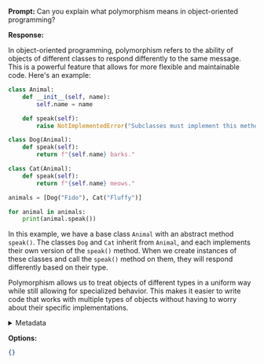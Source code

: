 **Prompt:**
Can you explain what polymorphism means in object-oriented programming?

**Response:**


In object-oriented programming, polymorphism refers to the ability of objects of different classes to respond differently to the same message. This is a powerful feature that allows for more flexible and maintainable code. Here's an example:

```python
class Animal:
    def __init__(self, name):
        self.name = name

    def speak(self):
        raise NotImplementedError("Subclasses must implement this method.")

class Dog(Animal):
    def speak(self):
        return f"{self.name} barks."

class Cat(Animal):
    def speak(self):
        return f"{self.name} meows."

animals = [Dog("Fido"), Cat("Fluffy")]

for animal in animals:
    print(animal.speak())
```

In this example, we have a base class `Animal` with an abstract method `speak()`. The classes `Dog` and `Cat` inherit from `Animal`, and each implements their own version of the `speak()` method. When we create instances of these classes and call the `speak()` method on them, they will respond differently based on their type.

Polymorphism allows us to treat objects of different types in a uniform way while still allowing for specialized behavior. This makes it easier to write code that works with multiple types of objects without having to worry about their specific implementations.

<details><summary>Metadata</summary>

- Duration: 38357 ms
- Datetime: 2024-01-11T17:50:09.805526
- Model: dolphin-2.5-mixtral-8x7b

</details>

**Options:**
```json
{}
```


